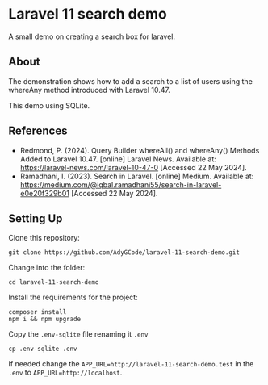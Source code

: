 # Laravel 11 search demo

A small demo on creating a search box for laravel.

## About

The demonstration shows how to add a search to a list of users using the whereAny method
introduced with Laravel 10.47.

This demo using SQLite.

## References

- Redmond, P. (2024). Query Builder whereAll() and whereAny() Methods Added to Laravel
  10.47. [online] Laravel News. Available
  at: https://laravel-news.com/laravel-10-47-0 [Accessed 22 May 2024].
- Ramadhani, I. (2023). Search in Laravel. [online] Medium. Available
  at: https://medium.com/@iqbal.ramadhani55/search-in-laravel-e0e20f329b01 [Accessed 22 May 2024].

## Setting Up

Clone this repository:

```shell
git clone https://github.com/AdyGCode/laravel-11-search-demo.git
```

Change into the folder:

```shell
cd laravel-11-search-demo
```

Install the requirements for the project:

```shell
composer install
npm i && npm upgrade
```

Copy the `.env-sqlite` file renaming it `.env`
```shell
cp .env-sqlite .env
```

If needed change the `APP_URL=http://laravel-11-search-demo.test` in the `.env` to 
`APP_URL=http://localhost`.


